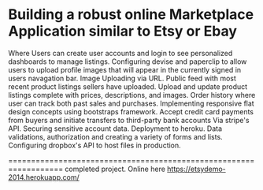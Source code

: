 Building a robust online Marketplace Application similar to Etsy or Ebay
================================================================

Where Users can create user accounts and login to see personalized dashboards to manage listings.
Configuring devise and paperclip to allow users to upload profile images that will appear in the currently signed in users navagation bar.
Image Uploading via URL.
Public feed with most recent product listings sellers have uploaded.
Upload and update product listings complete with prices, descriptions, and images.
Order history where user can track both past sales and purchases.
Implementing responsive flat design concepts using bootstraps framework.
Accept credit card payments from buyers and initiate transfers to third-party bank accounts Via stripe's API.
Securing sensitive account data.
Deployment to heroku.
Data validations, authorization and creating a variety of forms and lists.
Configuring dropbox's API to host files in production.

==================================================================
completed project. Online here https://etsydemo-2014.herokuapp.com/ 
